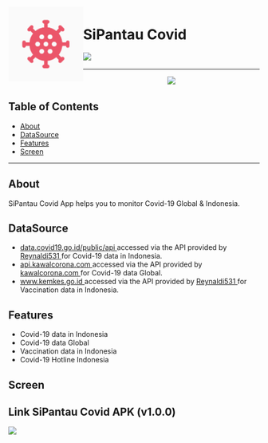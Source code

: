<img align="left" width="150" src="https://github.com/ayisrhmn/sipantau_covid/blob/master/assets/icon_launcher/sipantau_covid.png?raw=true" alt="Project App Icon">

# SiPantau Covid

<a href="https://flutter.dev/">
  <img src="https://img.shields.io/badge/Flutter-v2.5.1-blue"/>
</a>

---

<p align="center">
    <img src="https://flutter.dev/assets/images/shared/brand/flutter/logo/flutter-lockup.png" height="90px">
</p>

## Table of Contents

- [About](#About)
- [DataSource](#DataSource)
- [Features](#Features)
- [Screen](#Screen)

---

## About

SiPantau Covid App helps you to monitor Covid-19 Global & Indonesia.

## DataSource

<ul>
  <li>
    <a href="https://data.covid19.go.id/public/api/update.json">
      data.covid19.go.id/public/api
    </a>
    accessed via the API provided by
    <a href="https://github.com/Reynadi531/api-covid19-indonesia-v2">
      Reynaldi531
    </a>
    for Covid-19 data in Indonesia.
  </li>
  <li>
    <a href="https://api.kawalcorona.com">
      api.kawalcorona.com
    </a>
    accessed via the API provided by
    <a href="https://kawalcorona.com">
      kawalcorona.com
    </a>
    for Covid-19 data Global.
  </li>
  <li>
    <a href="https://www.kemkes.go.id">
      www.kemkes.go.id
    </a>
    accessed via the API provided by
    <a href="https://github.com/Reynadi531/vaksincovid19-api">
      Reynaldi531
    </a>
    for Vaccination data in Indonesia.
  </li>
</ul>

## Features

- Covid-19 data in Indonesia
- Covid-19 data Global
- Vaccination data in Indonesia
- Covid-19 Hotline Indonesia

## Screen

<!-- <div align="center">

<img src="https://github.com/ayisrhmn/happymoney/blob/master/docs/images/ss-1-v1.6.0.jpg?raw=true" width="200" padding="100"/>
<img src="https://github.com/ayisrhmn/happymoney/blob/master/docs/images/ss-2-v1.6.0.jpg?raw=true" width="200" padding="100"/>
<img src="https://github.com/ayisrhmn/happymoney/blob/master/docs/images/ss-3-v1.6.0.jpg?raw=true" width="200" padding="100"/>

</div>

<div align="center">

<img src="https://github.com/ayisrhmn/happymoney/blob/master/docs/images/ss-5-v1.6.0.jpg?raw=true" width="200" padding="100"/>
<img src="https://github.com/ayisrhmn/happymoney/blob/master/docs/images/ss-6-v1.6.0.jpg?raw=true" width="200" padding="100"/>
<img src="https://github.com/ayisrhmn/happymoney/blob/master/docs/images/ss-7-v1.6.0.jpg?raw=true" width="200" padding="100"/>

</div> -->

## Link SiPantau Covid APK (v1.0.0)

<a href="https://drive.google.com/file/d/1tdQlbY8y_bM3gsYfJ2KDBHsl2SJ5XQrd/view?usp=sharing">
  <img src="https://img.shields.io/badge/Download%20on-Google%20Drive-gold.svg?style=popout&logo=google-drive"/>
</a>
